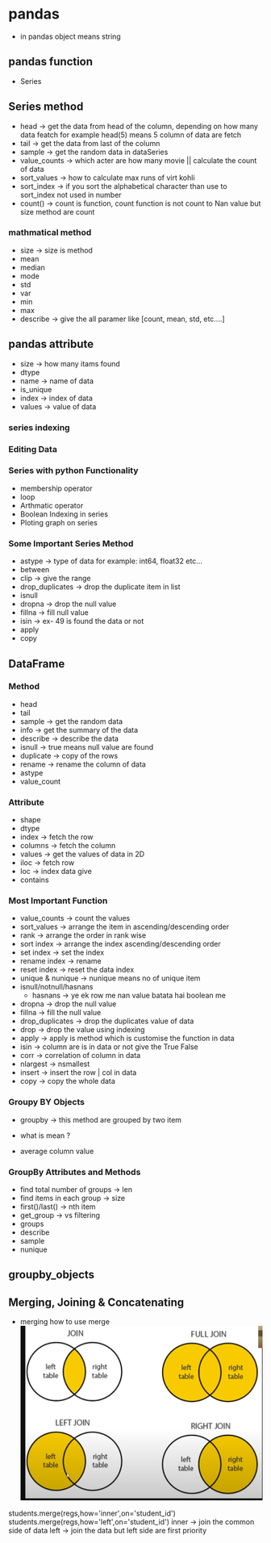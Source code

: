 # pandas 
* in pandas object means string 
## pandas function 
* Series 


## Series method 
* head  -> get the data from head of the column, depending on how many data featch for example head(5) means 5 column of data are fetch 
* tail -> get the data from last of the column
* sample -> get the random data in dataSeries 
* value_counts -> which acter are how many movie || calculate the count of data  
* sort_values -> how to calculate max runs of virt kohli 
* sort_index   -> if you sort the alphabetical character than use to sort_index not used in number 
* count() -> count is function, count function is not count to Nan value but size method are count 
### mathmatical method 
* size -> size is method 
* mean 
* median
* mode 
* std 
* var 
* min
* max   
* describe  -> give the all paramer like [count, mean, std, etc....]




## pandas attribute 
* size -> how many itams found 
* dtype
* name   -> name of data 
* is_unique 
* index -> index of data 
* values -> value of data 

### series indexing 
### Editing Data 
### Series with python Functionality 
* membership operator 
* loop 
* Arthmatic operator 
* Boolean Indexing in series 
* Ploting graph on series 


### Some Important Series Method 
* astype   -> type of data for example: int64, float32 etc...
* between
* clip      -> give the range 
* drop_duplicates  -> drop the duplicate item in list 
* isnull
* dropna    -> drop the null value 
* fillna    -> fill null value 
* isin        -> ex- 49 is found the data or not 
* apply
* copy



## DataFrame 

### Method 
* head
* tail 
* sample -> get the random data 
* info  -> get the summary of the data 
* describe  -> describe the data 
* isnull     -> true means null value are found 
* duplicate -> copy of the rows 
* rename  -> rename the column of data 
* astype
* value_count



### Attribute 
* shape 
* dtype 
* index    -> fetch the row
* columns   -> fetch the column
* values     -> get the values of data in 2D
* iloc   -> fetch row 
* loc    -> index data give 
* contains



### Most Important Function 
* value_counts    -> count the values 
* sort_values      -> arrange the item in ascending/descending order 
* rank           -> arrange the order in rank wise 
* sort index      -> arrange the index ascending/descending order
* set index       -> set the index 
* rename index -> rename
* reset index     -> reset the data index 
* unique & nunique    -> nunique means no of unique item 
* isnull/notnull/hasnans 
    * hasnans ->  ye ek row me nan value batata hai boolean me
* dropna    -> drop the null value
* fillna    -> fill the null value
* drop_duplicates   -> drop the duplicates value of data 
* drop            -> drop the value using indexing
* apply     -> apply is method which is customise the function in data 
* isin      -> column are is in data or not give the True False 
* corr      ->  correlation of column in data 
* nlargest -> nsmallest  
* insert   -> insert the row | col in data 
* copy     -> copy the whole data 



### Groupy BY Objects 
* groupby  -> this method are grouped by two item 
- what is mean ? 
* average column value 

### GroupBy Attributes and Methods 
* find total number of groups -> len
* find items in each group -> size 
* first()/last() -> nth item    
* get_group -> vs filtering 
* groups 
* describe 
* sample 
* nunique


## groupby_objects
## Merging, Joining & Concatenating
* merging 
how to use merge 
![alt text](<Screenshot 2024-03-25 202242.png>)

students.merge(regs,how='inner',on='student_id')
students.merge(regs,how='left',on='student_id')
inner -> join the common side of data 
left -> join the data but left side are first priority 


